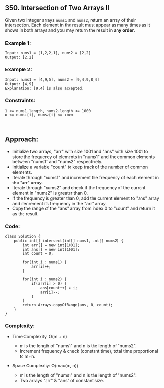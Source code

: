 ## 350. Intersection of Two Arrays II   

Given two integer arrays ```nums1``` and ```nums2```, return an array of their intersection. Each element in the result must appear as many times as it 
shows in both arrays and you may return the result in **any order**.    

### Example 1:   
```
Input: nums1 = [1,2,2,1], nums2 = [2,2]
Output: [2,2]
```   

### Example 2:   
```
Input: nums1 = [4,9,5], nums2 = [9,4,9,8,4]
Output: [4,9]
Explanation: [9,4] is also accepted.
```     

### Constraints:   
```
1 <= nums1.length, nums2.length <= 1000
0 <= nums1[i], nums2[i] <= 1000
```    

<br>  

## Approach:   

* Initialize two arrays, "arr" with size 1001 and "ans" with size 1001 to store the frequency of elements in "nums1" and the common elements between "nums1" and "nums2" respectively.
* Initialize a variable "count" to keep track of the number of common elements.
* Iterate through "nums1" and increment the frequency of each element in the "arr" array.
* Iterate through "nums2" and check if the frequency of the current element in "nums2" is greater than 0.
* If the frequency is greater than 0, add the current element to "ans" array and decrement its frequency in the "arr" array.
* Copy the range of the "ans" array from index 0 to "count" and return it as the result.   

### Code:   
```
class Solution {
    public int[] intersect(int[] nums1, int[] nums2) {
        int arr[] = new int[1001];
        int ans[] = new int[1001];
        int count = 0;

        for(int i : nums1) {
            arr[i]++;
        }

        for(int i : nums2) {
            if(arr[i] > 0) {
                ans[count++] = i;
                arr[i]--;
            }
        }
        return Arrays.copyOfRange(ans, 0, count);
    }
}
```     


### Complexity:   

* Time Complexity: O(m + n)  
    * m is the length of "nums1" and n is the length of "nums2".
    * Increment frequency & check (constant time), total time proportional to m+n.
   
* Space Complexity: O(max(m, n))
    * m is the length of "nums1" and n is the length of "nums2".
    * Two arrays "arr" & "ans" of constant size.    


